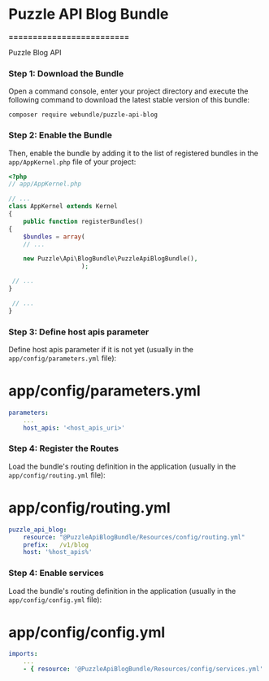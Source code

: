 # Puzzle API Blog Bundle
**=========================**

Puzzle Blog API

### Step 1: Download the Bundle

Open a command console, enter your project directory and execute the following command to download the latest stable version of this bundle:

`composer require webundle/puzzle-api-blog`

### Step 2: Enable the Bundle

Then, enable the bundle by adding it to the list of registered bundles in the `app/AppKernel.php` file of your project:

```php
<?php
// app/AppKernel.php

// ...
class AppKernel extends Kernel
{
    public function registerBundles()
{
    $bundles = array(
    // ...

    new Puzzle\Api\BlogBundle\PuzzleApiBlogBundle(),
                    );

 // ...
}

 // ...
}
```

### Step 3: Define host apis parameter

Define host apis parameter if it is not yet (usually in the `app/config/parameters.yml` file):

# app/config/parameters.yml
```yaml
parameters:
	...
   	host_apis: '<host_apis_uri>'
```

### Step 4: Register the Routes

Load the bundle's routing definition in the application (usually in the `app/config/routing.yml` file):

# app/config/routing.yml
```yaml
puzzle_api_blog:
    resource: "@PuzzleApiBlogBundle/Resources/config/routing.yml"
    prefix:   /v1/blog
    host: '%host_apis%'
```

### Step 4: Enable services

Load the bundle's routing definition in the application (usually in the `app/config/config.yml` file):

# app/config/config.yml
```yaml
imports:
    ...
    - { resource: '@PuzzleApiBlogBundle/Resources/config/services.yml' }
```